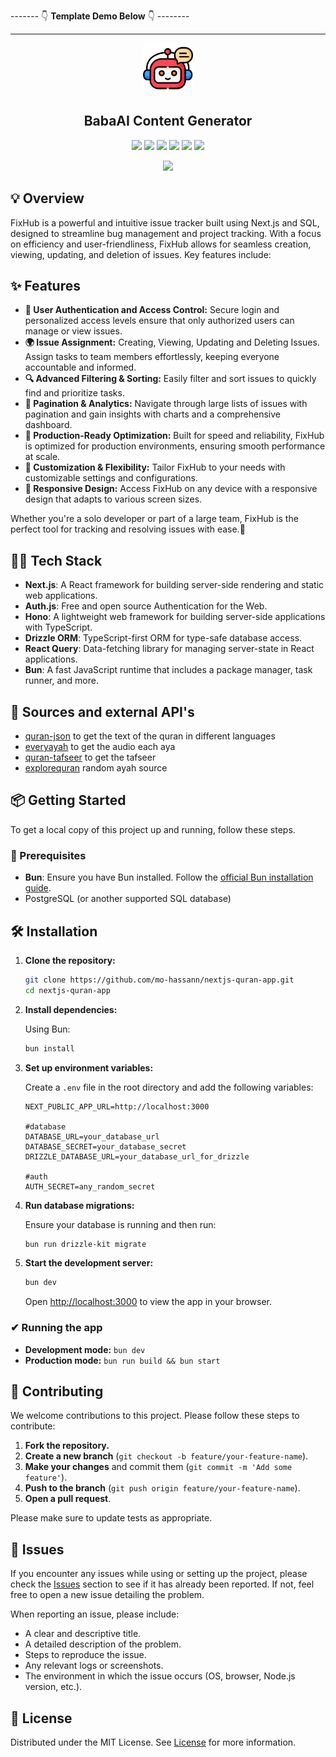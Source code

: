 <div alignv= "center">

------- 👇 **Template Demo Below** 👇 --------

<hr>
</div>

<div align="center">
<a href="https://github.com/Sumonta056/FixHub-Issue-Tracker-Website" target="blank">
<img src="./assets/chatBot.png" width="80" alt="Logo" />
</a>

<h2> BabaAI Content Generator </h2>

![](https://img.shields.io/badge/TypeScript-007ACC?style=for-the-badge&logo=typescript&logoColor=white)
![](https://img.shields.io/badge/Next.js-000000?style=for-the-badge&logo=next.js&logoColor=white)
![](https://img.shields.io/badge/Tailwind_CSS-38B2AC?style=for-the-badge&logo=tailwind-css&logoColor=white)
![](https://img.shields.io/badge/React-61DAFB?style=for-the-badge&logo=react&logoColor=black)
![](https://img.shields.io/badge/Prisma-3982CE?style=for-the-badge&logo=Prisma&logoColor=white)
![](https://img.shields.io/badge/Radix_UI-6200EE?style=for-the-badge&logo=radix-ui&logoColor=white)

<img src ="./assets/bg-2.jpg" width="95%">
</div>

## 💡 Overview

FixHub is a powerful and intuitive issue tracker built using Next.js and SQL, designed to streamline bug management and project tracking. With a focus on efficiency and user-friendliness, FixHub allows for seamless creation, viewing, updating, and deletion of issues. Key features include:

## ✨ Features

- **🔐 User Authentication and Access Control:** Secure login and personalized access levels ensure that only authorized users can manage or view issues.
- **🌍 Issue Assignment:** Creating, Viewing, Updating and Deleting Issues. Assign tasks to team members effortlessly, keeping everyone accountable and informed.
- **🔍 Advanced Filtering & Sorting:** Easily filter and sort issues to quickly find and prioritize tasks.
- **📄 Pagination & Analytics:** Navigate through large lists of issues with pagination and gain insights with charts and a comprehensive dashboard.
- **🎯 Production-Ready Optimization:** Built for speed and reliability, FixHub is optimized for production environments, ensuring smooth performance at scale.
- **🔧 Customization & Flexibility:** Tailor FixHub to your needs with customizable settings and configurations.
- **📱 Responsive Design:** Access FixHub on any device with a responsive design that adapts to various screen sizes.

Whether you're a solo developer or part of a large team, FixHub is the perfect tool for tracking and resolving issues with ease.🐞

## 👩‍💻 Tech Stack

- **Next.js**: A React framework for building server-side rendering and static web applications.
- **Auth.js**: Free and open source Authentication for the Web.
- **Hono**: A lightweight web framework for building server-side applications with TypeScript.
- **Drizzle ORM**: TypeScript-first ORM for type-safe database access.
- **React Query**: Data-fetching library for managing server-state in React applications.
- **Bun**: A fast JavaScript runtime that includes a package manager, task runner, and more.

## 📖 Sources and external API's

- [quran-json](https://github.com/risan/quran-json) to get the text of the quran in different languages
- [everyayah](https://everyayah.com) to get the audio each aya
- [quran-tafseer](http://api.quran-tafseer.com/en/docs) to get the tafseer
- [explorequran](https://www.explorequran.org) random ayah source

## 📦 Getting Started

To get a local copy of this project up and running, follow these steps.

### 🚀 Prerequisites

- **Bun**: Ensure you have Bun installed. Follow the [official Bun installation guide](https://bun.sh/docs/installation).
- PostgreSQL (or another supported SQL database)

## 🛠️ Installation

1. **Clone the repository:**

   ```bash
   git clone https://github.com/mo-hassann/nextjs-quran-app.git
   cd nextjs-quran-app
   ```

2. **Install dependencies:**

   Using Bun:

   ```bash
   bun install
   ```

3. **Set up environment variables:**

   Create a `.env` file in the root directory and add the following variables:

   ```env
   NEXT_PUBLIC_APP_URL=http://localhost:3000

   #database
   DATABASE_URL=your_database_url
   DATABASE_SECRET=your_database_secret
   DRIZZLE_DATABASE_URL=your_database_url_for_drizzle

   #auth
   AUTH_SECRET=any_random_secret
   ```

4. **Run database migrations:**

   Ensure your database is running and then run:

   ```bash
   bun run drizzle-kit migrate
   ```

5. **Start the development server:**

   ```bash
   bun dev
   ```

   Open [http://localhost:3000](http://localhost:3000) to view the app in your browser.

### ✔ Running the app

- **Development mode:** `bun dev`
- **Production mode:** `bun run build && bun start`

## 🤝 Contributing

We welcome contributions to this project. Please follow these steps to contribute:

1. **Fork the repository.**
2. **Create a new branch** (`git checkout -b feature/your-feature-name`).
3. **Make your changes** and commit them (`git commit -m 'Add some feature'`).
4. **Push to the branch** (`git push origin feature/your-feature-name`).
5. **Open a pull request**.

Please make sure to update tests as appropriate.

## 🐛 Issues

If you encounter any issues while using or setting up the project, please check the [Issues](https://github.com/mo-hassann/nextjs-quran-app/issues) section to see if it has already been reported. If not, feel free to open a new issue detailing the problem.

When reporting an issue, please include:

- A clear and descriptive title.
- A detailed description of the problem.
- Steps to reproduce the issue.
- Any relevant logs or screenshots.
- The environment in which the issue occurs (OS, browser, Node.js version, etc.).

## 📜 License

Distributed under the MIT License. See [License](/LICENSE) for more information.
